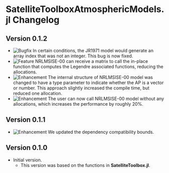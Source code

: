 SatelliteToolboxAtmosphericModels.jl Changelog
==============================================

Version 0.1.2
-------------

- ![Bugfix][badge-bugfix] In certain conditions, the JR1971 model would generate an array
  index that was not an integer. This bug is now fixed.
- ![Feature][badge-feature] NRLMSISE-00 can receive a matrix to call the in-place function
  that computes the Legendre associated functions, reducing the allocations.
- ![Enhancement][badge-enhancement] The internal structure of NRLMSISE-00 model was changed
  to have a type parameter to indicate whether the AP is a vector or number. This approach
  slightly increased the compile time, but reduced one allocation.
- ![Enhancement][badge-enhancement] The user can now call NRLMSISE-00 model without any
  allocations, which increases the performance by roughly 20%.

Version 0.1.1
-------------

- ![Enhancement][badge-enhancement] We updated the dependency compatibility bounds.

Version 0.1.0
-------------

- Initial version.
  - This version was based on the functions in **SatelliteToolbox.jl**.

[badge-breaking]: https://img.shields.io/badge/BREAKING-red.svg
[badge-deprecation]: https://img.shields.io/badge/Deprecation-orange.svg
[badge-feature]: https://img.shields.io/badge/Feature-green.svg
[badge-enhancement]: https://img.shields.io/badge/Enhancement-blue.svg
[badge-bugfix]: https://img.shields.io/badge/Bugfix-purple.svg
[badge-info]: https://img.shields.io/badge/Info-gray.svg

